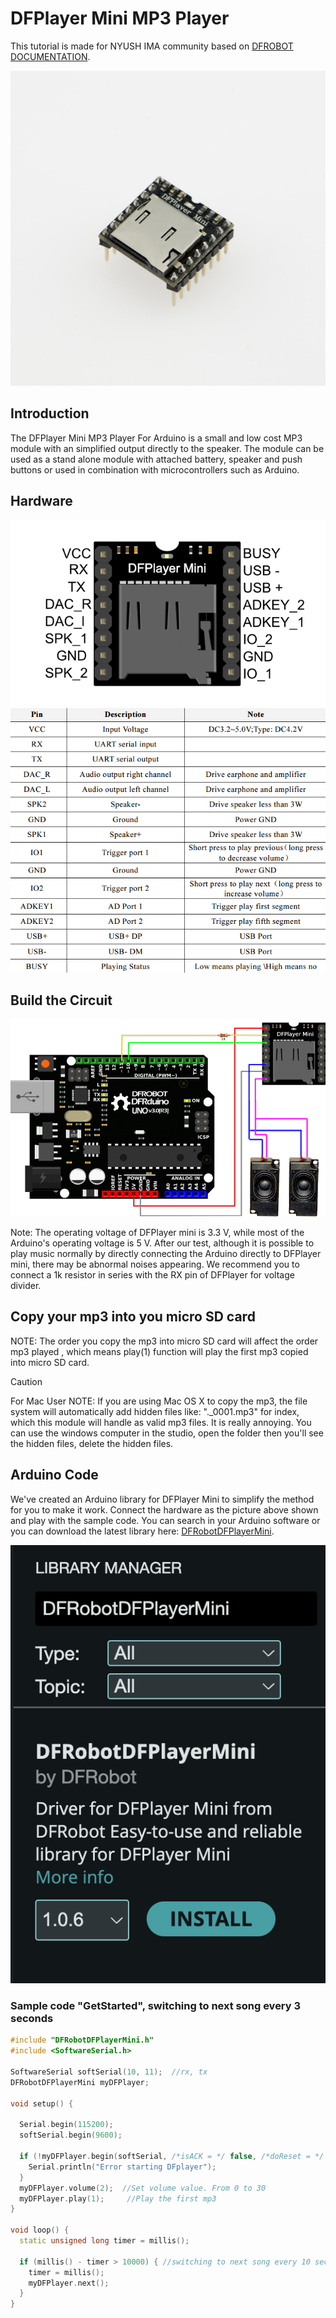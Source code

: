 # DFPlayer Mini MP3 Player
This tutorial is made for NYUSH IMA community based on [DFROBOT DOCUMENTATION](https://wiki.dfrobot.com/DFPlayer_Mini_SKU_DFR0299).

![mp3player](./images/mp3-player.jpg)

## Introduction
The DFPlayer Mini MP3 Player For Arduino is a small and low cost MP3 module with an simplified output directly to the speaker. The module can be used as a stand alone module with attached battery, speaker and push buttons or used in combination with microcontrollers such as Arduino.

## Hardware
![pinspic](./images/pinpic.png)
![pinsinfo](./images/pininfo.png)

## Build the Circuit 
![circuit](./images/speakerpic.png)


Note: The operating voltage of DFPlayer mini is 3.3 V, while most of the Arduino's operating voltage is 5 V. After our test, although it is possible to play music normally by directly connecting the Arduino directly to DFPlayer mini, there may be abnormal noises appearing. We recommend you to connect a 1k resistor in series with the RX pin of DFPlayer for voltage divider.


## Copy your mp3 into you micro SD card

NOTE: The order you copy the mp3 into micro SD card will affect the order mp3 played , which means play(1) function will play the first mp3 copied into micro SD card.

> [!CAUTION]
> For Mac User
> NOTE: If you are using Mac OS X to copy the mp3, the file system will automatically add hidden files like: "._0001.mp3" for index, which this module will handle as valid mp3 files. It is really annoying. You can use the windows computer in the studio, open the folder then you'll see the hidden files, delete the hidden files. 

## Arduino Code
We've created an Arduino library for DFPlayer Mini to simplify the method for you to make it work. Connect the hardware as the picture above shown and play with the sample code. You can search in your Arduino software or you can download the latest library here: [DFRobotDFPlayerMini](https://github.com/DFRobot/DFRobotDFPlayerMini/tree/master).

![lib](./images/mp3lib.png)

### Sample code "GetStarted", switching to next song every 3 seconds
```C++
#include "DFRobotDFPlayerMini.h"
#include <SoftwareSerial.h>

SoftwareSerial softSerial(10, 11);  //rx, tx
DFRobotDFPlayerMini myDFPlayer;

void setup() {

  Serial.begin(115200);
  softSerial.begin(9600);

  if (!myDFPlayer.begin(softSerial, /*isACK = */ false, /*doReset = */ false)) {  //Use serial to communicate with mp3.
    Serial.println("Error starting DFplayer");
  }
  myDFPlayer.volume(2);  //Set volume value. From 0 to 30
  myDFPlayer.play(1);     //Play the first mp3
}

void loop() {
  static unsigned long timer = millis();

  if (millis() - timer > 10000) { //switching to next song every 10 seconds
    timer = millis();
    myDFPlayer.next();
  }
}
```

